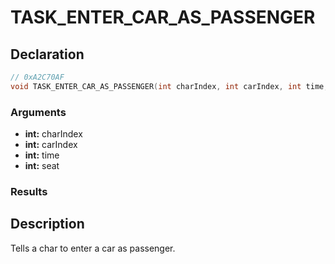 # TASK_ENTER_CAR_AS_PASSENGER

## Declaration
```cpp
// 0xA2C70AF
void TASK_ENTER_CAR_AS_PASSENGER(int charIndex, int carIndex, int time, int seat);
```

### Arguments
- **int:** charIndex
- **int:** carIndex
- **int:** time
- **int:** seat

### Results

## Description
Tells a char to enter a car as passenger.